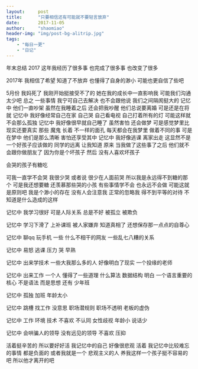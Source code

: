 ```yaml
---
layout:     post
title:      "只要相信还有可能就不要轻言放弃"
date:       2017-11-05
author:     "shaomiao"
header-img: "img/post-bg-alitrip.jpg"
tags:
    - "每日一更"
    - "日记"
---
```


年末总结
2017 这年我经历了很多事 也完成了很多事 也改变了很多

2017年 我相信了希望 知道了不放弃 也懂得了自身的渺小 可能也更自信了些吧 

5月份 我妈死了 我刚开始挺接受不了的 她在我的成长中一直影响我 可能我们沟通太少吧 总之 一些事情 我宁可自己去解决 也不会跟他说 我们之间隔阂挺大的 记忆中 他们一直吵架 虽然在我睡着之后 还会把我吵醒 他们总说要离婚 可是还是在将就 记忆中 我好像经常自己在家 自己哭 自己看电视 自己打着所有的灯 可能这样就不会那么孤独 
记忆中 我好像很早就自己睡了 虽然害怕 还会做梦 可是感觉梦里比现实还要真实 那些 魔鬼 长着 不一样的面孔 每天都会在我梦里 做着不同的事 可是在梦中 他们是那么清晰 害怕还享受其中 记忆中 我好像逃课 离家出走 这显然不是一个好孩子应该做的 同学的远离 让我知道 原来 当我做了这些事了之后 他们就不会跟你做朋友了 因为你是个坏孩子 然后 没有人喜欢坏孩子

会哭的孩子有糖吃

可我一直学不会哭 我很少哭 或者说 很少在人面前哭 所以我是永远得不到糖的那个 可是我还想要糖 还羡慕那些哭的小孩 有些事情学不会 也永远不会做 可能这就是原则吧
我是个渺小的存在 没有人会注意我 正常的忽略我 得不到平等的对待 不知道是什么造成的这样

记忆中 我学习很好 可是人际关系 总是不好 被孤立 被欺负 

记忆中 学习下滑了 上补课班 被人家嫌弃 知道真相了 还想保存那一点点的自尊心 

记忆中 聊qq 玩手机 一些 什么不相干的网友 一些乱七八糟的关系 

记忆中 易怒 逃课 压力 哭 早熟

记忆中 出来学技术 一些大我那么多的人 好像明白了现实 一个投缘的老师

记忆中 出来工作 一个人 懂得了一些道理 什么算法 数据结构 明白 一个语言重要的核心 不是语法 而是思想 还有 少年班 

记忆中 孤独 加班 年龄太小

记忆中 跳槽 找工作 没意思 职场潜规则 职场不透明 老板的虚伪

记忆中 工作 环境 技术 不喜欢 不认同 女性歧视 年龄小 说话少

记忆中 会哄骗人的领导 没有远见的领导 不喜欢 压抑 

活着挺辛苦的 所以要好好活 我记忆中的自己 好像很悲观 活着 我记忆中比较难忘的事情 都是负面的 或者我就是一个 悲观主义的人 养我这样一个孩子挺不容易的吧 所以他才离开的吧


